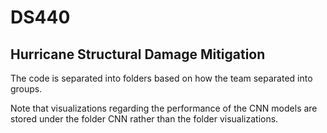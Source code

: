 # DS440
## Hurricane Structural Damage Mitigation

The code is separated into folders based on how the team separated into groups. 

Note that visualizations regarding the performance of the CNN models are stored under the folder CNN rather than the folder visualizations. 

